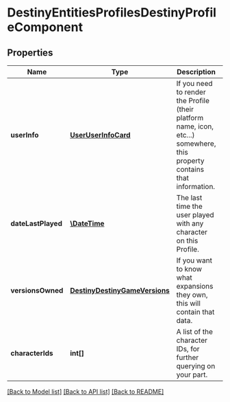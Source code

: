 # DestinyEntitiesProfilesDestinyProfileComponent

## Properties
Name | Type | Description | Notes
------------ | ------------- | ------------- | -------------
**userInfo** | [**UserUserInfoCard**](UserUserInfoCard.md) | If you need to render the Profile (their platform name, icon, etc...) somewhere, this property contains that information. | [optional] 
**dateLastPlayed** | [**\DateTime**](\DateTime.md) | The last time the user played with any character on this Profile. | [optional] 
**versionsOwned** | [**DestinyDestinyGameVersions**](DestinyDestinyGameVersions.md) | If you want to know what expansions they own, this will contain that data. | [optional] 
**characterIds** | **int[]** | A list of the character IDs, for further querying on your part. | [optional] 

[[Back to Model list]](../README.md#documentation-for-models) [[Back to API list]](../README.md#documentation-for-api-endpoints) [[Back to README]](../README.md)


